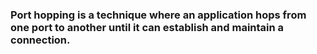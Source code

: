 ### Port hopping is a technique where an application hops from one port to another until it can establish and maintain a connection.
